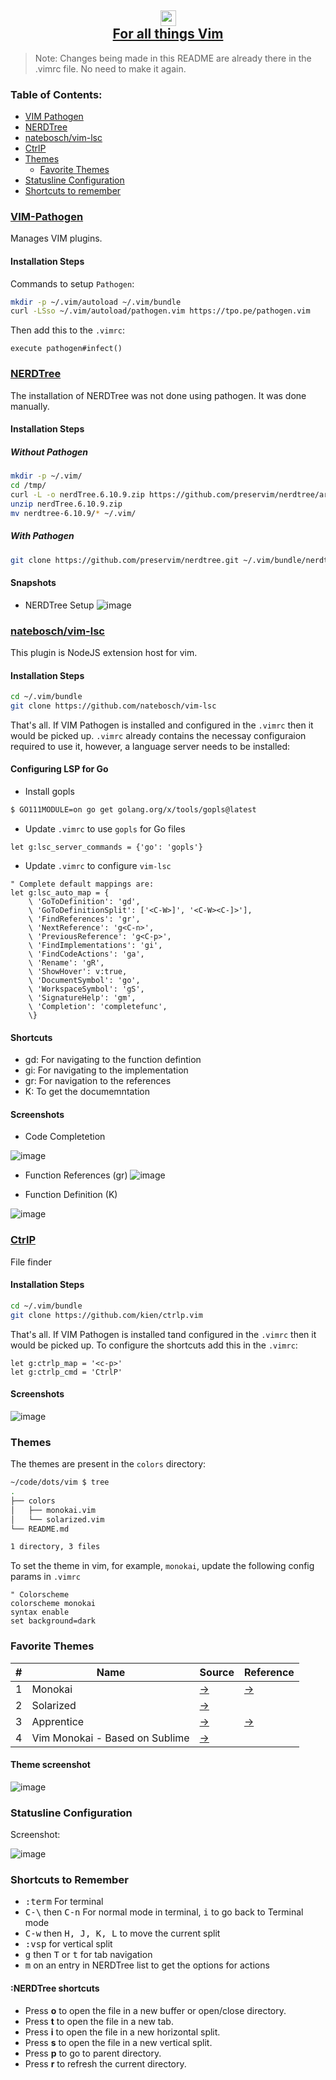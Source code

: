 <h2 align="center">
<img height="25 width="25" src="https://user-images.githubusercontent.com/4998915/113819343-069a5700-972e-11eb-8120-b41c308da95b.png"/>
<br/>
<a href="/vim">For all things Vim</a>
</h2>

> Note: Changes being made in this README are already there in the .vimrc file. No need to make it again.

### Table of Contents:
- [VIM Pathogen](#vim-pathogen)
- [NERDTree](#nerdtree)
- [natebosch/vim-lsc](#nateboschvim-lsc)
- [CtrlP](#ctrlp)
- [Themes](#themes)
  - [Favorite Themes](#favorite-themes)
- [Statusline Configuration](#statusline-configuration)
- [Shortcuts to remember](#shortcuts-to-remember)              
              
### [VIM-Pathogen](https://github.com/tpope/vim-pathogen)

Manages VIM plugins.

#### Installation Steps
Commands to setup `Pathogen`:

```bash
mkdir -p ~/.vim/autoload ~/.vim/bundle
curl -LSso ~/.vim/autoload/pathogen.vim https://tpo.pe/pathogen.vim
```

Then add this to the `.vimrc`:

```vim
execute pathogen#infect()
```

### [NERDTree](https://github.com/preservim/nerdtree)

The installation of NERDTree was not done using pathogen. It was done manually.

#### Installation Steps
##### Without Pathogen
```bash
mkdir -p ~/.vim/
cd /tmp/
curl -L -o nerdTree.6.10.9.zip https://github.com/preservim/nerdtree/archive/refs/tags/6.10.9.zip
unzip nerdTree.6.10.9.zip
mv nerdtree-6.10.9/* ~/.vim/
```
##### With Pathogen
```bash
git clone https://github.com/preservim/nerdtree.git ~/.vim/bundle/nerdtree
```           
              
#### Snapshots
- NERDTree Setup
![image](https://user-images.githubusercontent.com/4998915/131223075-3d882521-7360-4acd-b2dd-ac29e20e253a.png)


### [natebosch/vim-lsc](https://github.com/natebosch/vim-lsc)

This plugin is NodeJS extension host for vim.

#### Installation Steps

```bash
cd ~/.vim/bundle
git clone https://github.com/natebosch/vim-lsc
```

That's all. If VIM Pathogen is installed and configured in the `.vimrc` then it would be picked up.
`.vimrc` already contains the necessay configuraion required to use it, however, a language server needs to be installed:

#### Configuring LSP for Go
- Install gopls
```bash
$ GO111MODULE=on go get golang.org/x/tools/gopls@latest
```
- Update `.vimrc` to use `gopls` for Go files
```vim
let g:lsc_server_commands = {'go': 'gopls'}
```

- Update `.vimrc` to configure `vim-lsc`
```vim
" Complete default mappings are:
let g:lsc_auto_map = {
    \ 'GoToDefinition': 'gd',
    \ 'GoToDefinitionSplit': ['<C-W>]', '<C-W><C-]>'],
    \ 'FindReferences': 'gr',
    \ 'NextReference': 'g<C-n>',
    \ 'PreviousReference': 'g<C-p>',
    \ 'FindImplementations': 'gi',
    \ 'FindCodeActions': 'ga',
    \ 'Rename': 'gR',
    \ 'ShowHover': v:true,
    \ 'DocumentSymbol': 'go',
    \ 'WorkspaceSymbol': 'gS',
    \ 'SignatureHelp': 'gm',
    \ 'Completion': 'completefunc',
    \}              
```
#### Shortcuts
- gd: For navigating to the function defintion
- gi: For navigating to the implementation
- gr: For navigation to the references
-  K: To get the documemntation

#### Screenshots
- Code Completetion

![image](https://user-images.githubusercontent.com/4998915/131223267-97028741-d13f-454a-a17b-39f1a5542be2.png)

- Function References (gr)
![image](https://user-images.githubusercontent.com/4998915/131223281-a787c0a0-8619-441c-b0ca-50c34ef61b7f.png)

- Function Definition (K)

![image](https://user-images.githubusercontent.com/4998915/131223297-787e8277-4674-4976-b2a4-657d8b16291e.png)

### [CtrlP](https://github.com/kien/ctrlp.vim)

File finder

#### Installation Steps

```bash
cd ~/.vim/bundle
git clone https://github.com/kien/ctrlp.vim
```

That's all. If VIM Pathogen is installed tand configured in the `.vimrc` then it would be picked up. To configure the shortcuts
add this in the `.vimrc`:

```vim
let g:ctrlp_map = '<c-p>'
let g:ctrlp_cmd = 'CtrlP'
```

#### Screenshots

![image](https://user-images.githubusercontent.com/4998915/113676997-ee650200-9671-11eb-9739-7458f7157fba.png)

### Themes

The themes are present in the `colors` directory:
```bash
~/code/dots/vim $ tree
.
├── colors
│   ├── monokai.vim
│   └── solarized.vim
└── README.md

1 directory, 3 files
```

To set the theme in vim, for example, `monokai`, update the following config params in `.vimrc`

```vim
" Colorscheme
colorscheme monokai 
syntax enable
set background=dark
```

### Favorite Themes

|#|Name|Source|Reference|
|-|----|------|---------|
|1|Monokai|[→](https://github.com/mom0tomo/dotfiles/blob/master/vim/.vim/colors/monokai.vim)|[→](https://vimcolors.com/642/monokai/dark)|
|2|Solarized|[→](https://github.com/altercation/vim-colors-solarized/blob/master/colors/solarized.vim)| |
|3|Apprentice|[→](https://github.com/romainl/Apprentice)|[→](https://github.com/romainl/vim-rnb)|
|4|Vim Monokai - Based on Sublime|[→](https://github.com/crusoexia/vim-monokai)||


#### Theme screenshot
![image](https://user-images.githubusercontent.com/4998915/113415172-48e53080-93dc-11eb-9a6a-e4771faa1c73.png)

### Statusline Configuration
Screenshot:

![image](https://user-images.githubusercontent.com/4998915/126040385-5a028020-1c97-41fd-b106-64bce14ae5a6.png)
  
### Shortcuts to Remember
- <kbd>:term</kbd> For terminal
- <kbd>C-\\</kbd> then <kbd>C-n</kbd> For normal mode in terminal, <kbd>i</kbd> to go back to Terminal mode
- <kbd>C-w</kbd> then <kbd>H, J, K, L</kbd> to move the current split
- <kbd>:vsp</kbd> for vertical split
- <kbd>g</kbd> then <kbd>T</kbd> or <kbd>t</kbd> for tab navigation
- <kbd>m</kbd> on an entry in NERDTree list to get the options for actions

#### :NERDTree shortcuts
- Press **o** to open the file in a new buffer or open/close directory.
- Press **t** to open the file in a new tab.
- Press **i** to open the file in a new horizontal split.
- Press **s** to open the file in a new vertical split.
- Press **p** to go to parent directory.
- Press **r** to refresh the current directory.

